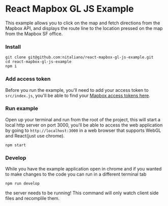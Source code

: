 # React Mapbox GL JS Example

This example allows you to click on the map and fetch directions from the Mapbox API, and displays
the route line to the location pressed on the map from the Mapbox SF office.

### Install

```
git clone git@github.com:nitaliano/react-mapbox-gl-js-example.git
cd react-mapbox-gl-js-example
npm i
```

### Add access token

Before you run the example, you'll need to add your access token to `src/index.js`,
you'll be able to find your [Mapbox access tokens here](https://www.mapbox.com/account/access-tokens).

### Run example

Open up your terminal and run from the root of the project,
this will start a local http server on port 3000, you'll be able to access
the web application by going to `http://localhost:3000` in a web browser that
supports WebGL and React(just use chrome).

```
npm start
```

### Develop

While you have the example application open in chrome and if you wanted to make
changes to the code you can run in a different terminal tab

```
npm run develop
```

the server needs to be running! This command will only
watch client side files and recomplile them.
